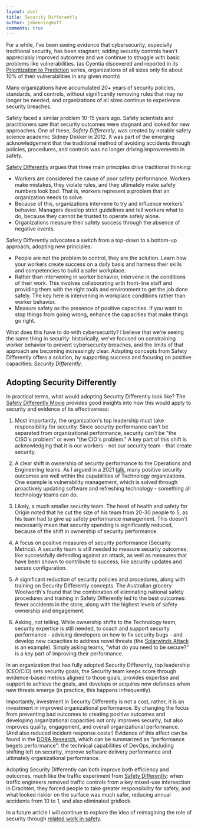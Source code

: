 ```yaml
---
layout: post
title: Security Differently
author: jabenninghoff
comments: true
---
```


For a while, I've been seeing evidence that cybersecurity, especially traditional security, has been stagnant; adding security controls hasn't appreciably improved outcomes and we continue to struggle with basic problems like vulnerabilities. (as Cyentia discovered and reported in its [Prioritization to Prediction](https://www.cyentia.com/pithy-p2p/) series, organizations of all sizes only fix about 10% of their vulnerabilities in any given month)

Many organizations have accumulated 20+ years of security policies, standards, and controls, without significantly removing rules that may no longer be needed, and organizations of all sizes continue to experience security breaches.

Safety faced a similar problem 10-15 years ago. Safety scientists and practitioners saw that security outcomes were stagnant and looked for new approaches. One of these, *Safety Differently*, was created by notable safety science academic Sidney Dekker in 2012. It was part of the emerging acknowledgement that the traditional method of avoiding accidents through policies, procedures, and controls was no longer driving improvements in safety.

[Safety Differently](https://naspweb.com/blog/what-is-safety-differently/) argues that three main principles drive traditional thinking:

- Workers are considered the cause of poor safety performance. Workers make mistakes, they violate rules, and they ultimately make safety numbers look bad. That is, workers represent a problem that an organization needs to solve.
- Because of this, organizations intervene to try and influence workers’ behavior. Managers develop strict guidelines and tell workers what to do, because they cannot be trusted to operate safely alone.
- Organizations measure their safety success through the absence of negative events.

Safety Differently advocates a switch from a top-down to a bottom-up approach, adopting new principles:

- People are not the problem to control, they are the solution. Learn how your workers create success on a daily basis and harness their skills and competencies to build a safer workplace.
- Rather than intervening in worker behavior, intervene in the conditions of their work. This involves collaborating with front-line staff and providing them with the right tools and environment to get the job done safely. The key here is intervening in workplace conditions rather than worker behavior.
- Measure safety as the presence of positive capacities. If you want to stop things from going wrong, enhance the capacities that make things go right.

What does this have to do with cybersecurity? I believe that we're seeing the same thing in security: historically, we've focused on constraining worker behavior to prevent cybersecurity breaches, and the limits of that approach are becoming increasingly clear. Adapting concepts from Safety Differently offers a solution, by supporting success and focusing on positive capacities: *Security Differently*.

## Adopting Security Differently

In practical terms, what would adopting Security Differently look like? The [Safety Differently Movie](https://www.youtube.com/watch?v=EeIucLnEa24) provides good insights into how this would apply to security and evidence of its effectiveness:

1. Most importantly, the organization's top leadership must take responsibility for security. Since security performance can't be separated from organizational performance, security can't be "the CISO's problem" or even "the CIO's problem." A key part of this shift is acknowledging that it is our workers - not our security team - that create security.

1. A clear shift in ownership of security performance to the Operations and Engineering teams. As I argued in a 2021 [talk](https://societyinforisk.org/page-18117#Benninghoff21), many positive security outcomes are well within the capabilities of Technology organizations. One example is vulnerability management, which is solved through proactively updating software and refreshing technology - something all technology teams can do.

1. Likely, a much smaller security team. The head of health and safety for Origin noted that he cut the size of his team from 20-30 people to 5, as his team had to give up safety performance management. This doesn't necessarily mean that security spending is significantly reduced, because of the shift in ownership of security performance.

1. A focus on positive measures of security performance (Security Metrics). A security team is still needed to measure security outcomes, like successfully defending against an attack, as well as measures that have been shown to contribute to success, like security updates and secure configuration.

1. A significant reduction of security policies and procedures, along with training on Security Differently concepts. The Australian grocery Woolworth's found that the combination of eliminating national safety procedures and training in Safety Differently led to the best outcomes: fewer accidents in the store, along with the highest levels of safety ownership and engagement.

1. Asking, not telling. While ownership shifts to the Technology team, security expertise is still needed, to coach and support security performance - advising developers on how to fix security bugs - and develop new capacities to address novel threats (the [Solarwinds Attack](https://en.wikipedia.org/wiki/2020_United_States_federal_government_data_breach) is an example). Simply asking teams, "what do you need to be secure?" is a key part of improving their performance.

In an organization that has fully adopted Security Differently, top leadership (CEO/CIO) sets security goals, the Security team keeps score through evidence-based metrics aligned to those goals, provides expertise and support to achieve the goals, and develops or acquires new defenses when new threats emerge (in practice, this happens infrequently).

Importantly, investment in Security Differently is not a cost, rather, it is an investment in improved organizational performance. By changing the focus from preventing bad outcomes to creating positive outcomes and developing organizational capacities not only improves security, but also improves quality, engagement, and overall organizational performance. (And also reduced incident response costs!) Evidence of this affect can be found in the [DORA Research](https://dora.dev/research/), which can be summarized as "performance begets performance": the technical capabilities of DevOps, including shifting left on security, improve software delivery performance and ultimately organizational performance.

Adopting Security Differently can both improve both efficiency and outcomes, much like the traffic experiment from [Safety Differently](https://www.youtube.com/watch?v=EeIucLnEa24): when traffic engineers removed traffic controls from a key mixed-use intersection in Drachten, they forced people to take greater responsibility for safety, and what looked riskier on the surface was much safer, reducing annual accidents from 10 to 1, and also eliminated gridlock.

In a future article I will continue to explore the idea of reimagining the role of security through [related work in safety](https://safetyofwork.com/episodes/ep60-how-does-safety-ii-reimagine-the-role-of-a-safety-professional).
